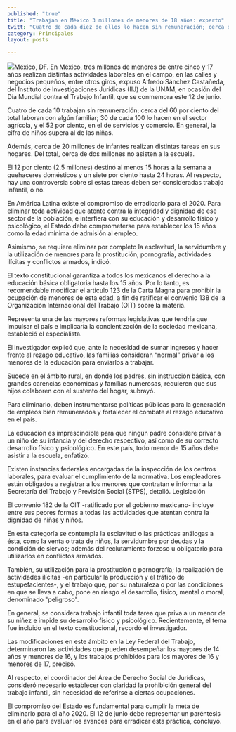 ```yaml
---
published: "true"
title: "Trabajan en México 3 millones de menores de 18 años: experto"
twitt: "Cuatro de cada diez de ellos lo hacen sin remuneración; cerca del 60% laboran con algún familiar, 30 de cada 100 trabaja en el sector agrícola y el 52%, en servicios y comercios. "
category: Principales
layout: posts

---
```


![](http://i.imgur.com/ygvZsmsm.jpg)México, DF. En México, tres millones de menores de entre cinco y 17 años realizan distintas actividades laborales en el campo, en las calles y negocios pequeños, entre otros giros, expuso Alfredo Sánchez Castañeda, del Instituto de Investigaciones Jurídicas (IIJ) de la UNAM, en ocasión del Día Mundial contra el Trabajo Infantil, que se conmemora este 12 de junio.

Cuatro de cada 10 trabajan sin remuneración; cerca del 60 por ciento del total laboran con algún familiar; 30 de cada 100 lo hacen en el sector agrícola, y el 52 por ciento, en el de servicios y comercio. En general, la cifra de niños supera al de las niñas.

Además, cerca de 20 millones de infantes realizan distintas tareas en sus hogares. Del total, cerca de dos millones no asisten a la escuela.

El 12 por ciento (2.5 millones) destinó al menos 15 horas a la semana a quehaceres domésticos y un siete por ciento hasta 24 horas. Al respecto, hay una controversia sobre si estas tareas deben ser consideradas trabajo infantil, o no.

En América Latina existe el compromiso de erradicarlo para el 2020. Para eliminar toda actividad que atente contra la integridad y dignidad de ese sector de la población, e interfiera con su educación y desarrollo físico y psicológico, el Estado debe comprometerse para establecer los 15 años como la edad mínima de admisión al empleo.

Asimismo, se requiere eliminar por completo la esclavitud, la servidumbre y la utilización de menores para la prostitución, pornografía, actividades ilícitas y conflictos armados, indicó.

El texto constitucional garantiza a todos los mexicanos el derecho a la educación básica obligatoria hasta los 15 años. Por lo tanto, es recomendable modificar el artículo 123 de la Carta Magna para prohibir la ocupación de menores de esta edad, a fin de ratificar el convenio 138 de la Organización Internacional del Trabajo (OIT) sobre la materia.

Representa una de las mayores reformas legislativas que tendría que impulsar el país e implicaría la concientización de la sociedad mexicana, estableció el especialista.

El investigador explicó que, ante la necesidad de sumar ingresos y hacer frente al rezago educativo, las familias consideran “normal” privar a los menores de la educación para enviarlos a trabajar.

Sucede en el ámbito rural, en donde los padres, sin instrucción básica, con grandes carencias económicas y familias numerosas, requieren que sus hijos colaboren con el sustento del hogar, subrayó.

Para eliminarlo, deben instrumentarse políticas públicas para la generación de empleos bien remunerados y fortalecer el combate al rezago educativo en el país.

La educación es imprescindible para que ningún padre considere privar a un niño de su infancia y del derecho respectivo, así como de su correcto desarrollo físico y psicológico. En este país, todo menor de 15 años debe asistir a la escuela, enfatizó.

Existen instancias federales encargadas de la inspección de los centros laborales, para evaluar el cumplimiento de la normativa. Los empleadores están obligados a registrar a los menores que contratan e informar a la Secretaría del Trabajo y Previsión Social (STPS), detalló.
Legislación

El convenio 182 de la OIT -ratificado por el gobierno mexicano- incluye entre sus peores formas a todas las actividades que atentan contra la dignidad de niñas y niños.

En esta categoría se contempla la esclavitud o las prácticas análogas a ésta, como la venta o trata de niños, la servidumbre por deudas y la condición de siervos; además del reclutamiento forzoso u obligatorio para utilizarlos en conflictos armados.

También, su utilización para la prostitución o pornografía; la realización de actividades ilícitas -en particular la producción y el tráfico de estupefacientes-, y el trabajo que, por su naturaleza o por las condiciones en que se lleva a cabo, pone en riesgo el desarrollo, físico, mental o moral, denominado "peligroso".

En general, se considera trabajo infantil toda tarea que priva a un menor de su niñez e impide su desarrollo físico y psicológico. Recientemente, el tema fue incluido en el texto constitucional, recordó el investigador.

Las modificaciones en este ámbito en la Ley Federal del Trabajo, determinaron las actividades que pueden desempeñar los mayores de 14 años y menores de 16, y los trabajos prohibidos para los mayores de 16 y menores de 17, precisó.

Al respecto, el coordinador del Área de Derecho Social de Jurídicas, consideró necesario establecer con claridad la prohibición general del trabajo infantil, sin necesidad de referirse a ciertas ocupaciones.

El compromiso del Estado es fundamental para cumplir la meta de eliminarlo para el año 2020. El 12 de junio debe representar un paréntesis en el año para evaluar los avances para erradicar esta práctica, concluyó.

